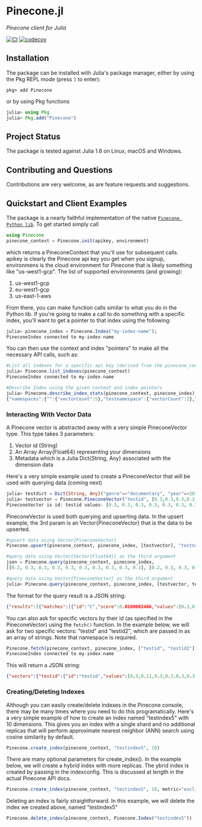 # Pinecone.jl

*Pinecone client for Julia*

[![CI](https://github.com/tullytim/Pinecone.jl/actions/workflows/CI.yml/badge.svg)](https://github.com/tullytim/Pinecone.jl/actions/workflows/CI.yml)
[![codecov](https://codecov.io/gh/tullytim/Pinecone.jl/branch/main/graph/badge.svg?token=9KN1APH5F5)](https://codecov.io/gh/tullytim/Pinecone.jl)
## Installation

The package can be installed with Julia's package manager,
either by using the Pkg REPL mode (press `]` to enter):
```
pkg> add Pinecone
```
or by using Pkg functions
```julia
julia> using Pkg
julia> Pkg.add("Pinecone")
```
## Project Status
The package is tested against Julia 1.6 on Linux, macOS and Windows.

## Contributing and Questions

Contributions are very welcome, as are feature requests and suggestions.

## Quickstart and Client Examples

The package is a nearly faithful implementation of the native [`Pinecone Python lib`](https://www.pinecone.io/docs/quickstart/).  To get started
simply call 
```julia
using Pinecone
pinecone_context = Pinecone.init(apikey, environment) 
```
which returns a PineconeContext that you'll use for subsequent calls.  apikey is clearly the Pinecone api key you get when you signup, environmens is
the cloud environment for Pinecone that is likely something like "us-west1-gcp". The list of supported environments (and growing):
1. us-west1-gcp
2. eu-west1-gcp
3. us-east-1-aws

From there, you can make function calls similar to what you do in the Python lib.  If you're going to make a call to do something with a specific
index, you'll want to get a pointer to that index using the following:
```julia
julia> pinecone_index = Pinecone.Index("my-index-name");
PineconeIndex connected to my-index-name
```
You can then use the context and index "pointers" to make all the necessary API calls, such as:
```julia
#List all indexes for a specific api key (derived from the pinecone_context) object
julia> Pinecone.list_indexes(pinecone_context)
PineconeIndex connected to my-index-name

#Describe Index using the given context and index pointers
julia> Pinecone.describe_index_stats(pinecone_context, pinecone_index)
{"namespaces":{"":{"vectorCount":5},"testnamespace":{"vectorCount":2},"test_namespace":{"vectorCount":1}},"dimension":10}
```
### Interacting With Vector Data
A Pinecone vector is abstracted away with a very simple PineconeVector type.  This type takes 3 parameters:
1. Vector id (String)
2. An Array Array{Float64} representing your dimensions
3. Metadata which is a Julia Dict{String, Any} associated with the dimension data

Here's a very simple example used to create a PineconeVector that will be used with querying data (coming next)
```julia
julia> testdict = Dict{String, Any}("genre"=>"documentary", "year"=>2019);
julia> testvector = Pinecone.PineconeVector("testid", [0.3,0.3,0.3,0.3,0.3,0.3,0.3,0.3,0.4,0.3], testdict)
PineconeVector is id: testid values: [0.3, 0.3, 0.3, 0.3, 0.3, 0.3, 0.3, 0.3, 0.4, 0.3]meta: Dict{String, Any}("genre" => "documentary", "year" => 2019)
```

PineconeVector is used both querying and upserting data.  In the upsert example, the 3rd param is an Vector{PineconeVector} that is the data to be upserted.
```julia
#upsert data using Vector{PineconeVector}
Pinecone.upsert(pinecone_context, pinecone_index, [testvector], "testnamespace")

#query data using Vector{Vector{Float64}} as the third argument
json = Pinecone.query(pinecone_context, pinecone_index,  
[[0.2, 0.3, 0.3, 0.3, 0.3, 0.3, 0.3, 0.3, 0.3, 0.3], [0.2, 0.3, 0.3, 0.3, 0.3, 0.3, 0.3, 0.3, 0.3, 0.3]], 4)

#query data using Vector{PineconeVector} as the third argument
julia> Pinecone.query(pinecone_context, pinecone_index, [testvector, testvector2], 4)
```
The format for the query result is a JSON string:
```json
{"results":[{"matches":[{"id":"C","score":0.0100002466,"values":[0.3,0.3,0.3,0.3,0.3,0.3,0.3,0.3,0.3,0.3]},{"id":"testid","score":0.0561002381,"values":[0.3,0.11,0.3,0.3,0.3,0.3,0.3,0.3,0.4,0.3]},{"id":"B","score":0.09000016,"values":[0.2,0.2,0.2,0.2,0.2,0.2,0.2,0.2,0.2,0.2]},{"id":"E","score":0.130000129,"values":[0.4,0.4,0.4,0.4,0.4,0.4,0.4,0.4,0.4,0.4]}],"namespace":""},{"matches":[{"id":"C","score":0.0100002466,"values":[0.3,0.3,0.3,0.3,0.3,0.3,0.3,0.3,0.3,0.3]},{"id":"testid","score":0.0561002381,"values":[0.3,0.11,0.3,0.3,0.3,0.3,0.3,0.3,0.4,0.3]},{"id":"B","score":0.09000016,"values":[0.2,0.2,0.2,0.2,0.2,0.2,0.2,0.2,0.2,0.2]},{"id":"E","score":0.130000129,"values":[0.4,0.4,0.4,0.4,0.4,0.4,0.4,0.4,0.4,0.4]}],"namespace":""}]}
```

You can also ask for specific vectors by their id (as specified in the PineconeVector) using the ``fetch()`` function.
In the example below, we will ask for two specific vectors: "testid" and "testid2", which are passed in as an array of strings.
Note that namespace is required.

```julia
Pinecone.fetch(pinecone_context, pinecone_index, ["testid", "testid2"], "testnamespace")
PineconeIndex connected to my-index-name
```

This will return a JSON string:
```json
{"vectors":{"testid":{"id":"testid","values":[0.3,0.11,0.3,0.3,0.3,0.3,0.3,0.3,0.4,0.3],"metadata":{"genre":"documentary","year":2019}},"testid2":{"id":"testid2","values":[0.3,0.11,0.3,0.3,0.3,0.3,0.3,0.3,0.4,0.3],"metadata":{"genre":"documentary","year":2019}}},"namespace":"testnamespace"}
```

### Creating/Deleting Indexes
Although you can easily create/delete indexes in the Pinecone console, there may be many times where you need to do this programatically.
Here's a very simple example of how to create an index named "testindex5" with 10 dimensions.  This gives you an index with a single shard  and no additional replicas that will perform approximate nearest neighbor (ANN) search using cosine similarity by default.
```julia
Pinecone.create_index(pinecone_context, "testindex5", 10)
```
There are many optional parameters for create_index().  In the example below, we will create a hybrid index with more replicas.  The ybrid index is created by passing in the indexconfig.  This is discussed at length in the actual Pinecone API docs.
```julia
Pinecone.create_index(pinecone_context, "testindex5", 10, metric="euclidean", indextype="approximated",replicas=2, shards=1, indexconfig=Dict{String,Any}("k_bits"=>512, "hybrid"=>true))
```

Deleting an index is fairly straightforward.  In this example, we will delete the index we created above, named "testindex5"
```julia
Pinecone.delete_index(pinecone_context, Pinecone.Index("testindex5"))
```
